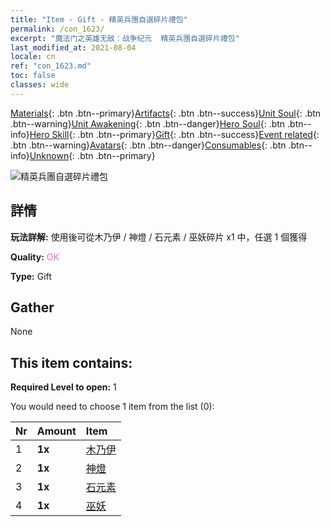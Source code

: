 ```yaml
---
title: "Item - Gift - 精英兵團自選碎片禮包"
permalink: /con_1623/
excerpt: "魔法门之英雄无敌：战争纪元  精英兵團自選碎片禮包"
last_modified_at: 2021-08-04
locale: cn
ref: "con_1623.md"
toc: false
classes: wide
---
```

 [Materials](/ItemsCN/){: .btn .btn--primary}[Artifacts](/ItemsCN/Artifacts/){: .btn .btn--success}[Unit Soul](/ItemsCN/UnitSoul/){: .btn .btn--warning}[Unit Awakening](/ItemsCN/UnitAwakening/){: .btn .btn--danger}[Hero Soul](/ItemsCN/HeroSoul/){: .btn .btn--info}[Hero Skill](/ItemsCN/HeroSkill/){: .btn .btn--primary}[Gift](/ItemsCN/Gift/){: .btn .btn--success}[Event related](/ItemsCN/Events/){: .btn .btn--warning}[Avatars](/ItemsCN/Avatars/){: .btn .btn--danger}[Consumables](/ItemsCN/Consumables/){: .btn .btn--info}[Unknown](/ItemsCN/Unknown/){: .btn .btn--primary}

 ![精英兵團自選碎片禮包](/images/t/i_907239.png)

## 詳情
 **玩法詳解:** 使用後可從木乃伊 / 神燈 / 石元素 / 巫妖碎片 x1 中，任選 1 個獲得

 **Quality:** <span style="color: #DA70D6">OK</span>

 **Type:** Gift

## Gather

  None

## This item contains:

 **Required Level to open:** 1

 You would need to choose 1 item from the list (0):

  | Nr | Amount |     Item    |
  |:---|:-------|:------------|
  | 1 |  **1x** | [木乃伊](/cn/Items/unt_215/) |  | 
  | 2 |  **1x** | [神燈](/cn/Items/unt_239/) |  | 
  | 3 |  **1x** | [石元素](/cn/Items/unt_266/) |  | 
  | 4 |  **1x** | [巫妖](/cn/Items/unt_212/) |  | 
